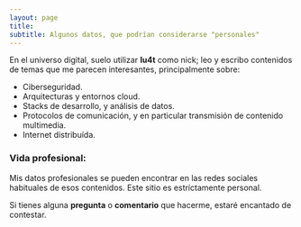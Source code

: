 ```yaml
---
layout: page
title:
subtitle: Algunos datos, que podrían considerarse "personales"
---
```


En el universo digital, suelo utilizar **lu4t** como nick; leo y escribo contenidos de temas que me parecen interesantes, principalmente sobre:

- Ciberseguridad.
- Arquitecturas y entornos cloud.
- Stacks de desarrollo, y análisis de datos.
- Protocolos de comunicación, y en particular transmisión de contenido multimedia.
- Internet distribuída.



### Vida profesional:

Mis datos profesionales se pueden encontrar en las redes sociales habituales de esos contenidos. Este sitio es estríctamente personal. 

Si tienes alguna **pregunta** o **comentario** que hacerme, estaré encantado de contestar.
